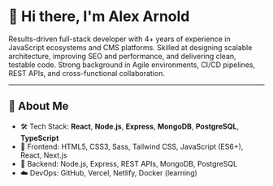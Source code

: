# 👋 Hi there, I'm Alex Arnold

Results-driven full-stack developer with 4+ years of experience in JavaScript ecosystems and CMS platforms.
Skilled at designing scalable architecture, improving SEO and performance, and delivering clean, testable
code. Strong background in Agile environments, CI/CD pipelines, REST APIs, and cross-functional
collaboration.


---

## 🚀 About Me

- 🛠 Tech Stack: **React**, **Node.js**, **Express**, **MongoDB**, **PostgreSQL**, **TypeScript**
- 🎨 Frontend: HTML5, CSS3, Sass, Tailwind CSS, JavaScript (ES6+), React, Next.js
- 🔧 Backend: Node.js, Express, REST APIs, MongoDB, PostgreSQL
- ☁️ DevOps: GitHub, Vercel, Netlify, Docker (learning)
  <!--
- 📫 Reach me: [your.email@example.com] | [LinkedIn](https://linkedin.com/in/your-profile)
-->

---

## 🧰 Tech Stack

![HTML5](https://img.shields.io/badge/-HTML5-E34F26?logo=html5&logoColor=white&style=flat)
![CSS3](https://img.shields.io/badge/-CSS3-1572B6?logo=css3&logoColor=white&style=flat)
![JavaScript](https://img.shields.io/badge/-JavaScript-F7DF1E?logo=javascript&logoColor=black&style=flat)
![React](https://img.shields.io/badge/-React-61DAFB?logo=react&logoColor=black&style=flat)
![Node.js](https://img.shields.io/badge/-Node.js-339933?logo=node.js&logoColor=white&style=flat)
![MongoDB](https://img.shields.io/badge/-MongoDB-47A248?logo=mongodb&logoColor=white&style=flat)
![Git](https://img.shields.io/badge/-Git-F05032?logo=git&logoColor=white&style=flat)
![VS Code](https://img.shields.io/badge/-VS_Code-007ACC?logo=visual-studio-code&logoColor=white&style=flat)

---
<!--
## 📌 Pinned Projects

- 🔗 [**My Portfolio Website**]([https://yourportfolio.com](https://novanoodle-portfolio.vercel.app))  
  Built with React and TailwindCSS. Features real-time contact form and project showcase.

- 🔗 [**Blog CMS Platform**](https://github.com/NovaNoodle7/blog-platform)  
  Full-stack blogging system using Node.js, Express, MongoDB, and EJS templating.

- 🔗 [**Task Tracker (MERN)**](https://github.com/NovaNoodle7/task-tracker)  
  A productivity tracker app with JWT auth, RESTful APIs, and responsive UI.

---

## 📈 GitHub Stats

![Alex's GitHub stats](https://github-readme-stats.vercel.app/api?username=NovaNoodle7&show_icons=true&theme=react)
![Top Languages](https://github-readme-stats.vercel.app/api/top-langs/?username=NovaNoodle7&layout=compact&theme=react)

---

## 📬 Let's Connect

- [LinkedIn](https://linkedin.com/in/your-profile)
- [Twitter](https://twitter.com/yourhandle)
- [Portfolio](https://yourportfolio.com)

-->
